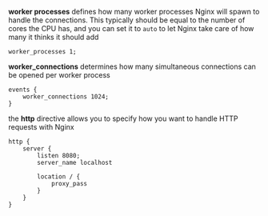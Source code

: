 
**worker processes** defines how many worker processes Nginx will spawn to handle the connections. This typically should be equal to the number of cores the CPU has, and you can set it to `auto` to let Nginx take care of how many it thinks it should add
```nginx
worker_processes 1;
```

**worker_connections** determines how many simultaneous connections can be opened per worker process
```nginx
events {
	worker_connections 1024;
}
```

the **http** directive allows you to specify how you want to handle HTTP requests with Nginx
```nginx
http {
	server {
		listen 8080;
		server_name localhost

		location / {
			proxy_pass 
		}
	}
}
```
